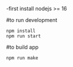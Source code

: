 -first install nodejs >= 16


#to run development
```
npm install
npm run start
```

#to build app
```
npm run make
```
